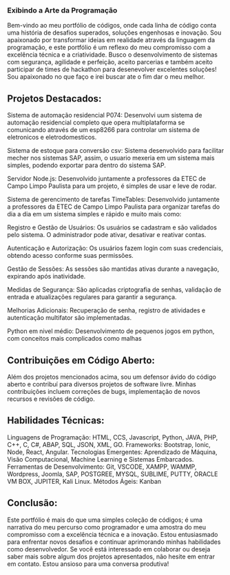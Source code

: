 ### Exibindo a Arte da Programação

Bem-vindo ao meu portfólio de códigos, onde cada linha de código conta uma história de desafios superados, soluções engenhosas e inovação. Sou apaixonado por transformar ideias em realidade através da linguagem da programação, e este portfólio é um reflexo do meu compromisso com a excelência técnica e a criatividade.
Busco o desenvolvimento de sistemas com segurança, agilidade e perfeição, aceito parcerias e também aceito participar de times de hackathon para desenevolver excelentes soluções! Sou apaixonado no que faço e irei buscar ate o fim dar o meu melhor.

## Projetos Destacados:

Sistema de automação residencial P074: Desenvolvi uum sistema de automação residencial completo que opera multiplataforma se comunicando através de um esp8266 para controlar um sistema de eletronicos e eletrodomesticos.

Sistema de estoque para conversão csv: Sistema desenvolvido para facilitar mecher nos sistemas SAP, assim, o usuario mexeria em um sistema mais simples, podendo exportar para dentro do sistema SAP.

Servidor Node.js: Desenvolvido juntamente a professores da ETEC de Campo Limpo Paulista para um projeto, é simples de usar e leve de rodar.

Sistema de gerencimento de tarefas TimeTables: Desenvolvido juntamente a professores da ETEC de Campo Limpo Paulista para organizar tarefas do dia a dia em um sistema simples e rápido e muito mais como:

Registro e Gestão de Usuários:
Os usuários se cadastram e são validados pelo sistema. O administrador pode ativar, desativar e reativar contas.

Autenticação e Autorização:
Os usuários fazem login com suas credenciais, obtendo acesso conforme suas permissões.

Gestão de Sessões:
As sessões são mantidas ativas durante a navegação, expirando após inatividade.

Medidas de Segurança:
São aplicadas criptografia de senhas, validação de entrada e atualizações regulares para garantir a segurança.

Melhorias Adicionais:
Recuperação de senha, registro de atividades e autenticação multifator são implementadas.

Python em nivel médio:
Desenvolvimento de pequenos jogos em python, com conceitos mais complicados como malhas

## Contribuições em Código Aberto:

Além dos projetos mencionados acima, sou um defensor ávido do código aberto e contribuí para diversos projetos de software livre. Minhas contribuições incluem correções de bugs, implementação de novos recursos e revisões de código.

## Habilidades Técnicas:

Linguagens de Programação: HTML, CCS, Javascript, Python, JAVA, PHP, C++, C, C#, ABAP, SQL, JSON, XML, GO.
Frameworks: Bootstrap, Ionic, Node, React, Angular.
Tecnologias Emergentes: Aprendizado de Máquina, Visão Computacional, Machine Learning e Sistemas Embarcados.
Ferramentas de Desenvolvimento: Git, VSCODE, XAMPP, WAMMP, Wordpress, Joomla, SAP, POSTGREE, MYSQL, SUBLIME, PUTTY, ORACLE VM BOX, JUPITER, Kali Linux.
Métodos Ágeis: Kanban

## Conclusão:

Este portfólio é mais do que uma simples coleção de códigos; é uma narrativa do meu percurso como programador e uma amostra do meu compromisso com a excelência técnica e a inovação. Estou entusiasmado para enfrentar novos desafios e continuar aprimorando minhas habilidades como desenvolvedor. Se você está interessado em colaborar ou deseja saber mais sobre algum dos projetos apresentados, não hesite em entrar em contato. Estou ansioso para uma conversa produtiva!



